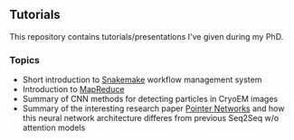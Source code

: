 ## Tutorials
This repository contains tutorials/presentations I've given during my PhD.
### Topics
* Short introduction to <a target="_blank" href="https://snakemake.readthedocs.io/en/stable/tutorial/tutorial.html">Snakemake</a> workflow management system
* Introduction to <a target="_blank" href="https://hadoop.apache.org/docs/r1.2.1/mapred_tutorial.html">MapReduce</a>
* Summary of CNN methods for detecting particles in CryoEM images
* Summary of the interesting research paper <a target="_blank" href="https://arxiv.org/abs/1506.03134">Pointer Networks</a> and how this neural network architecture differes from previous Seq2Seq w/o attention models






